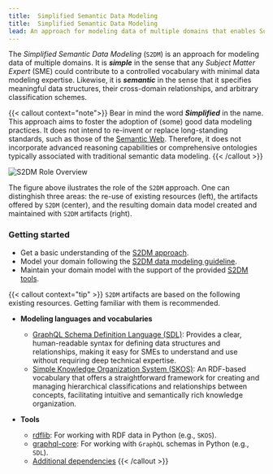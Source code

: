```yaml
---
title:  Simplified Semantic Data Modeling
title:  Simplified Semantic Data Modeling
lead: An approach for modeling data of multiple domains that enables Subject Matter Experts to contribute to controlled vocabularies with minimal data modeling expertise.
---
```


The _Simplified Semantic Data Modeling_ (`S2DM`) is an approach for modeling data of multiple domains.
It is **_simple_** in the sense that any _Subject Matter Expert_ (SME) could contribute to a controlled vocabulary with minimal data modeling expertise.
Likewise, it is **_semantic_** in the sense that it specifies meaningful data structures, their cross-domain relationships, and arbitrary classification schemes.

{{< callout context="note">}}
Bear in mind the word _**Simplified**_ in the name.
This approach aims to foster the adoption of (some) good data modeling practices.
It does not intend to re-invent or replace long-standing standards, such as those of the [Semantic Web](https://www.w3.org/2001/sw/wiki/Main_Page).
Therefore, it does not incorporate advanced reasoning capabilities or comprehensive ontologies typically associated with traditional semantic data modeling.
{{< /callout >}}

<div class="w-100 my-4">
  <img src="/images/s2dm_role.png" alt="S2DM Role Overview" class="img-fluid w-100" style="max-width: 100%; height: auto;">
</div>

The figure above ilustrates the role of the `S2DM` approach.
One can distinghish three areas:
the re-use of existing resources (left), the artifacts offered by `S2DM` (center), and the resulting domain data model created and maintained with `S2DM` artifacts (right).

### Getting started
* Get a basic understanding of the [S2DM approach](/docs/approach-overview).
* Model your domain following the [S2DM data modeling guideline](/docs/data-modeling-guideline).
* Maintain your domain model with the support of the provided [S2DM tools](/docs/tools).

{{< callout context="tip" >}}
`S2DM` artifacts are based on the following existing resources. Getting familiar with them is recommended.

- **Modeling languages and vocabularies**
    - [GraphQL Schema Definition Language (SDL)](https://graphql.org/learn/schema/): Provides a clear, human-readable syntax for defining data structures and relationships, making it easy for SMEs to understand and use without requiring deep technical expertise.
    - [Simple Knowledge Organization System (SKOS)](https://www.w3.org/2004/02/skos/): An RDF-based vocabulary that offers a straightforward framework for creating and managing hierarchical classifications and relationships between concepts, facilitating intuitive and semantically rich knowledge organization.

- **Tools**
    - [rdflib](https://rdflib.readthedocs.io): For working with RDF data in Python (e.g., `SKOS`).
    - [graphql-core](https://graphql-core-3.readthedocs.io): For working with `GraphQL` schemas in Python (e.g., `SDL`).
    - [Additional dependencies](https://github.com/COVESA/s2dm/blob/main/pyproject.toml)
{{< /callout >}}
